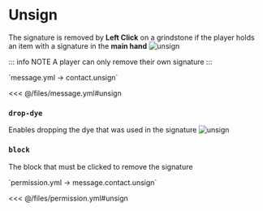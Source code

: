 # Unsign

The signature is removed by **Left Click** on a grindstone if the player holds an item with a signature in the **main hand**
![unsign](/unsign.gif)

::: info NOTE
A player can only remove their own signature
:::

[//]: # (message.yml)
<!--@include: @/parts/words.md#setting-->
<!--@include: @/parts/words.md#path--> `message.yml → contact.unsign`

<!--@include: @/parts/words.md#default-->
<<< @/files/message.yml#unsign

<!--@include: @/parts/enable.md-->

### `drop-dye`

Enables dropping the dye that was used in the signature
![unsign](/unsign.gif)

### `block`

The block that must be clicked to remove the signature

<!--@include: @/parts/cooldown.md-->
<!--@include: @/parts/sound.md-->

[//]: # (permission.yml)
<!--@include: @/parts/words.md#permission-->
<!--@include: @/parts/words.md#path--> `permission.yml → message.contact.unsign`

<!--@include: @/parts/words.md#default-->
<<< @/files/permission.yml#unsign

<!--@include: @/parts/permission/permissionTier3.md-->
<!--@include: @/parts/permission/cooldown.md-->
<!--@include: @/parts/permission/sound.md-->
